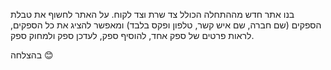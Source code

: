 
בנו אתר חדש מההתחלה הכולל צד שרת וצד לקוח.
על האתר לחשוף את טבלת הספקים (שם חברה, שם איש קשר, טלפון ופקס בלבד) ומאפשר להציג את כל הספקים, לראות פרטים של ספק אחד, להוסיף ספק, לעדכן ספק ולמחוק ספק.

בהצלחה 😊